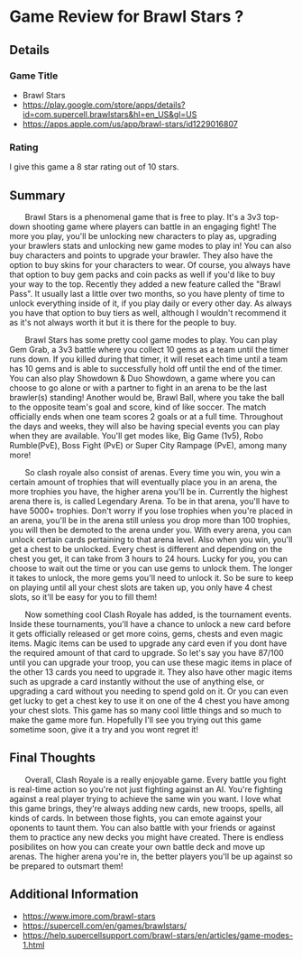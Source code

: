 # Game Review for Brawl Stars ?

## Details

### Game Title 

* Brawl Stars
* https://play.google.com/store/apps/details?id=com.supercell.brawlstars&hl=en_US&gl=US
* https://apps.apple.com/us/app/brawl-stars/id1229016807

### Rating

I give this game a 8 star rating out of 10 stars.

## Summary

  &nbsp;&nbsp;&nbsp;&nbsp;&nbsp;&nbsp; Brawl Stars is a phenomenal game that is free to play. It's a 3v3 top-down shooting game where players can battle in an engaging fight! The more you play, you'll be unlocking new characters to play as, upgrading your brawlers stats and unlocking new game modes to play in! You can also buy characters and points to upgrade your brawler. They also have the option to buy skins for your characters to wear. Of course, you always have that option to buy gem packs and coin packs as well if  you'd like to buy your way to the top. Recently they added a new feature called the "Brawl Pass". It usually last a little over two months, so you have plenty of time to unlock everything inside of it, if you play daily or every other day. As always you have that option to buy tiers as well, although I wouldn't recommend it as it's not always worth it but it is there for the people to buy.
  
  &nbsp;&nbsp;&nbsp;&nbsp;&nbsp;&nbsp; Brawl Stars has some pretty cool game modes to play. You can play Gem Grab, a 3v3 battle where you collect 10 gems as a team until the timer runs down. If you killed during that timer, it will reset each time until a team has 10 gems and is able to successfully hold off until the end of the timer. You can also play Showdown & Duo Showdown, a game where you can choose to go alone or with a partner to fight in an arena to be the last brawler(s) standing! Another would be, Brawl Ball, where you take the ball to the opposite team's goal and score, kind of like soccer. The match officially ends when one team scores 2 goals or at a full time. Throughout the days and weeks, they will also be having special events you can play when they are available. You'll get modes like, Big Game (1v5), Robo Rumble(PvE), Boss Fight (PvE) or Super City Rampage (PvE), among many more!
  
  &nbsp;&nbsp;&nbsp;&nbsp;&nbsp;&nbsp; So clash royale also consist of arenas. Every time you win, you win a certain amount of trophies that will eventually place you in an arena, the more trophies you have, the higher arena you'll be in. Currently the highest arena there is, is called Legendary Arena. To be in that arena, you'll have to have 5000+ trophies. Don't worry if you lose trophies when you're placed in an arena, you'll be in the arena still unless you drop more than 100 trophies, you will then be demoted to the arena under you. With every arena, you can unlock certain cards pertaining to that arena level. Also when you win, you'll get a chest to be unlocked. Every chest is different and depending on the chest you get, it can take from 3 hours to 24 hours. Lucky for you, you can choose to wait out the time or you can use gems to unlock them. The longer it takes to unlock, the more gems you'll need to unlock it. So be sure to keep on playing until all your chest slots are taken up, you only have 4 chest slots, so it'll be easy for you to fill them!

  &nbsp;&nbsp;&nbsp;&nbsp;&nbsp;&nbsp; Now something cool Clash Royale has added, is the tournament events. Inside these tournaments, you'll have a chance to unlock a new card before it gets officially released or get more coins, gems, chests and even magic items. Magic items can be used to upgrade any card even if you dont have the required amount of that card to upgrade. So let's say you have 87/100 until you can upgrade your troop, you can use these magic items in place of the other 13 cards you need to upgrade it. They also have other magic items such as upgrade a card instantly without the use of anything else, or upgrading a card without you needing to spend gold on it. Or you can even get lucky to get a chest key to use it on one of the 4 chest you have among your chest slots. This game has so many cool little things and so much to make the game more fun. Hopefully I'll see you trying out this game sometime soon, give it a try and you wont regret it!
    
## Final Thoughts

&nbsp;&nbsp;&nbsp;&nbsp;&nbsp;&nbsp; Overall, Clash Royale is a really enjoyable game. Every battle you fight is real-time action so you're not just fighting against an AI. You're fighting against a real player trying to achieve the same win you want. I love what this game brings, they're always adding new cards, new troops, spells, all kinds of cards. In between those fights, you can emote against your oponents to taunt them. You can also battle with your friends or against them to practice any new decks you might have created. There is endless posibilites on how you can create your own battle deck and move up arenas. The higher arena you're in, the better players you'll be up against so be prepared to outsmart them! 


## Additional Information

* https://www.imore.com/brawl-stars
* https://supercell.com/en/games/brawlstars/
* https://help.supercellsupport.com/brawl-stars/en/articles/game-modes-1.html



